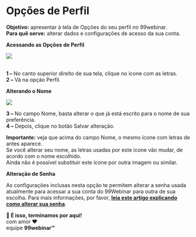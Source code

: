 # Opções de Perfil

**Objetivo:** apresentar à tela de Opções do seu perfil no 99webinar.\
**Para quê serve:** alterar dados e configurações de acesso da sua conta.

**Acessando as Opções de Perfil**

![](https://legado.leadlovers.site/wp-content/uploads/2019/04/2-25.png)

\
**1 –** No canto superior direito de sua tela, clique no ícone com as letras.\
**2 –** Vá na opção Perfil.

**Alterando o Nome**

![](https://legado.leadlovers.site/wp-content/uploads/2019/04/2-26-1024x497.png)

**3 –** No campo Nome, basta alterar o que já está escrito para o nome de sua preferência.\
**4 –** Depois, clique no botão Salvar alteração.

**Importante:** veja que acima do campo Nome, o mesmo ícone com letras de antes aparece.\
Se você alterar seu nome, as letras usadas por este ícone vão mudar, de acordo com o nome escolhido.\
Ainda não é possível substituir este ícone por outra imagem ou similar.

**Alteração de Senha**

As configurações inclusas nesta opção te permitem alterar a senha usada atualmente para acessar a sua conta do 99Webinar para outra de sua escolha. Para mais informações, por favor, [**leia este artigo explicando como alterar sua senha**](https://suporte.love/proteger-com-senha/).

**🏁 É isso, terminamos por aqui!**\
com amor ❤\
equipe **99webinar™**
